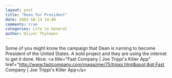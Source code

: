 ```yaml
---
layout: post
title: "Dean for President"
date: 2003-10-14 14:40
comments: true
categories: Life in General
author: Oliver Thylmann
---
```



Some of you might know the campaign that Dean is running to become President of the United States. A bold project and they are using the internet to get it done. Nice: &lt;a title=&quot;Fast Company | Joe Trippi's Killer App&quot; href=&quot;http://www.fastcompany.com/magazine/75/trippi.html&quot;&gt;Fast Company | Joe Trippi's Killer App&lt;/a&gt;


